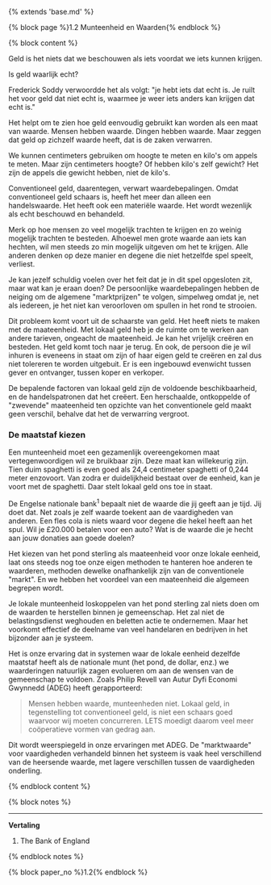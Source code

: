 {% extends 'base.md' %}

{% block page %}1.2 Munteenheid en Waarden{% endblock %}

{% block content %}

Geld is het niets dat we beschouwen als iets voordat we iets kunnen krijgen.

Is geld waarlijk echt?

Frederick Soddy verwoordde het als volgt: "je hebt iets dat echt is. Je ruilt
het voor geld dat niet echt is, waarmee je weer iets anders kan krijgen dat echt is."

Het helpt om te zien hoe geld eenvoudig gebruikt kan worden als een maat van waarde.
Mensen hebben waarde. Dingen hebben waarde. Maar zeggen dat geld op zichzelf
waarde heeft, dat is de zaken verwarren.

We kunnen centimeters gebruiken om hoogte te meten en kilo's om appels te meten.
Maar zijn centimeters hoogte? Of hebben kilo's zelf gewicht?
Het zijn de appels die gewicht hebben, niet de kilo's.

Conventioneel geld, daarentegen, verwart waardebepalingen.
Omdat conventioneel geld schaars is, heeft het meer dan alleen een
handelswaarde. Het heeft ook een materiële waarde. Het wordt wezenlijk als
echt beschouwd en behandeld.

Merk op hoe mensen zo veel mogelijk trachten te krijgen en zo weinig
mogelijk trachten te besteden.
Alhoewel men grote waarde aan iets kan hechten, wil men steeds zo min
mogelijk uitgeven om het te krijgen.
Alle anderen denken op deze manier en degene die niet hetzelfde spel speelt, verliest.

Je kan jezelf schuldig voelen over het feit dat je in dit spel opgesloten zit, maar wat
kan je eraan doen? De persoonlijke waardebepalingen hebben de neiging om de
algemene "marktprijzen" te volgen, simpelweg omdat je, net als iedereen, je het
niet kan veroorloven om spullen in het rond te strooien.

Dit probleem komt voort uit de schaarste van geld. Het heeft niets te maken
met de maateenheid.
Met lokaal geld heb je de ruimte om te werken aan andere tarieven, ongeacht
de maateenheid.
Je kan het vrijelijk creëren en besteden. Het geld komt toch naar je terug.
En ook, de persoon die je wil inhuren is eveneens in staat om zijn of haar
eigen geld te creëren en zal dus niet tolereren te worden uitgebuit.
Er is een ingebouwd evenwicht tussen gever en ontvanger, tussen koper en verkoper.

De bepalende factoren van lokaal geld zijn de voldoende beschikbaarheid, en
de handelspatronen dat het creëert.
Een herschaalde, ontkoppelde of "zwevende" maateenheid ten opzichte van het
conventionele geld maakt geen verschil, behalve dat het de verwarring vergroot.

### De maatstaf kiezen

Een munteenheid moet een gezamenlijk overeengekomen maat vertegenwoordigen
wil ze bruikbaar zijn.
Deze maat kan willekeurig zijn. Tien duim spaghetti is even goed
als 24,4 centimeter spaghetti of 0,244 meter enzovoort.
Van zodra er duidelijkheid bestaat over de eenheid, kan je voort met de spaghetti.
Daar stelt lokaal geld ons toe in staat.

De Engelse nationale bank<sup>1</sup> bepaalt niet de waarde die jij geeft
aan je tijd. Jij doet dat.
Net zoals je zelf waarde toekent aan de vaardigheden van anderen. Een fles cola
is niets waard voor degene die hekel heeft aan het spul.
Wil je £20.000 betalen voor een auto? Wat is de waarde die je hecht
aan jouw donaties aan goede doelen?

Het kiezen van het pond sterling als maateenheid voor onze lokale eenheid, laat
ons steeds nog toe onze eigen methoden te hanteren hoe anderen te waarderen,
methoden dewelke onafhankelijk zijn van de conventionele "markt".
En we hebben het voordeel van een maateenheid die algemeen begrepen wordt.

Je lokale munteenheid loskoppelen van het pond sterling zal niets doen om de waarden
te herstellen binnen je gemeenschap.
Het zal niet de belastingsdienst weghouden en beletten actie te ondernemen.
Maar het voorkomt effectief de deelname van veel handelaren en
bedrijven in het bijzonder aan je systeem.

Het is onze ervaring dat in systemen waar de lokale eenheid dezelfde maatstaf
heeft als de nationale munt (het pond, de dollar, enz.) we waarderingen natuurlijk
zagen evolueren om aan de wensen van de gemeenschap te voldoen.
Zoals Philip Revell van Autur Dyfi Economi Gwynnedd (ADEG) heeft gerapporteerd:

> Mensen hebben waarde, munteenheden niet. Lokaal geld, in
> tegenstelling tot conventioneel geld,
> is niet een schaars goed waarvoor wij moeten concurreren.
> LETS moedigt daarom veel meer coöperatieve vormen van
> gedrag aan.

Dit wordt weerspiegeld in onze ervaringen met ADEG. De "marktwaarde"
voor vaardigheden verhandeld binnen het systeem is vaak heel verschillend van
de heersende waarde, met lagere verschillen tussen de vaardigheden onderling.

{% endblock content %}

{% block notes %}

---
**Vertaling**
1. The Bank of England

{% endblock notes %}

{% block paper_no %}1.2{% endblock %}
